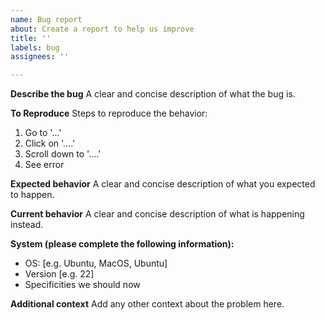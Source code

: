 ```yaml
---
name: Bug report
about: Create a report to help us improve
title: ''
labels: bug
assignees: ''

---
```


**Describe the bug**
A clear and concise description of what the bug is.

**To Reproduce**
Steps to reproduce the behavior:
1. Go to '...'
2. Click on '....'
3. Scroll down to '....'
4. See error

**Expected behavior**
A clear and concise description of what you expected to happen.

**Current behavior**
A clear and concise description of what is happening instead.

**System (please complete the following information):**
 - OS: [e.g. Ubuntu, MacOS, Ubuntu]
 - Version [e.g. 22]
- Specificities we should now

**Additional context**
Add any other context about the problem here.
